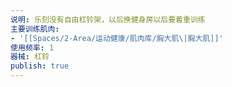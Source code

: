 ```yaml
---
说明: 乐刻没有自由杠铃架，以后换健身房以后要着重训练
主要训练肌肉:
- '[[Spaces/2-Area/运动健康/肌肉库/胸大肌\|胸大肌]]'
使用频率: 1
器械: 杠铃
publish: true
---
```

